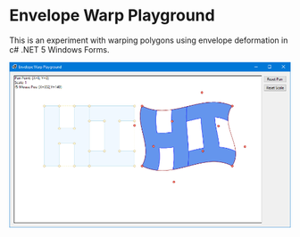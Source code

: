 # Envelope Warp Playground

This is an experiment with warping polygons using envelope deformation in c# .NET 5 Windows Forms.

![Screen shot](Screenshot.png)
